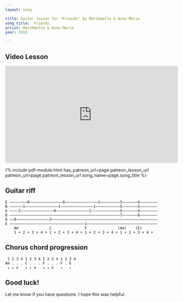 ```yaml
---
layout: song

title: Guitar lesson for "Friends" by Marshmello & Anne-Marie
song_title:  Friends
artist: Marshmello & Anne-Marie
year: 2018

---
```


## Video Lesson

<iframe width="560" height="315" src="https://www.youtube.com/embed/7OMwJwY16aA?showinfo=0" frameborder="0" allowfullscreen></iframe>

{% include pdf-module.html has_patreon_url=page.patreon_lesson_url patreon_url=page.patreon_lesson_url song_name=page.song_title %}

## Guitar riff

    E ––––––––0–––––––––––––––0–––––––––––––––1–––––––––5–––––––4––––––––
    B ––––––1–––––––––––––––1–––––––––––––––1–––––––––––5–––––––5––––––––
    G ––––2–––––––––––––––0–––––––––––––––2–––––––––––––5–––––––4––––––––
    D ––––––––––––––––––––––––––––––––––––––––––––––––––7–––––––6––––––––
    A ––0–––––––––––––––3––––––––––––––––––––––––––––––––––––––––––––––––
    E ––––––––––––––––––––––––––––––––––1––––––––––––––––––––––––––––––––
        Am              C               F              (Am)    (E)
        1 + 2 + 3 + 4 + 1 + 2 + 3 + 4 + 1 + 2 + 3 + 4 + 1 + 2 + 3 + 4 +

## Chorus chord progression

     1 2 3 4 1 2 3 4 1 2 3 4 1 2 3 4
    Am . . . C . . . F . . . F . E .
     ↓ ↓ x   ↓ ↓ x   ↓ ↓ x   ↓   ↓

## Good luck!

Let me know if you have questions. I hope this was helpful.
